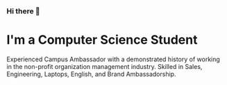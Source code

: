 ### Hi there 👋

# I'm a Computer Science Student 
Experienced Campus Ambassador with a demonstrated history of working in the non-profit organization management industry. Skilled in Sales, Engineering, Laptops, English, and Brand Ambassadorship. 

